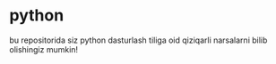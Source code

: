 # python
bu repositorida siz python dasturlash tiliga oid qiziqarli narsalarni bilib olishingiz mumkin!
